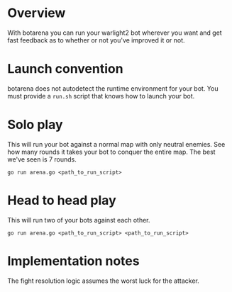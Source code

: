 # Overview

With botarena you can run your warlight2 bot wherever you want and get fast feedback as to whether or not you've improved it or not.

# Launch convention

botarena does not autodetect the runtime environment for your bot. You must provide a `run.sh` script that knows how to launch your bot.

# Solo play

This will run your bot against a normal map with only neutral enemies. See how many rounds it takes your bot to conquer the entire map. The best we've seen is 7 rounds.

    go run arena.go <path_to_run_script>

# Head to head play

This will run two of your bots against each other.

    go run arena.go <path_to_run_script> <path_to_run_script>

# Implementation notes

The fight resolution logic assumes the worst luck for the attacker.